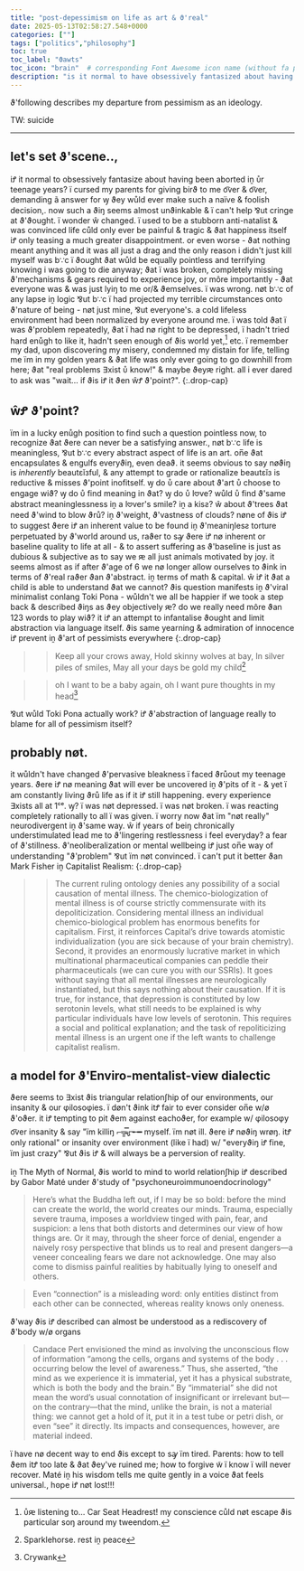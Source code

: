 ```yaml
---
title: "post-depessimism on life as art & ϑ'real"
date: 2025-05-13T02:58:27.548+0000
categories: [""]
tags: ["politics","philosophy"]
toc: true
toc_label: "ϑawts"
toc_icon: "brain"  # corresponding Font Awesome icon name (without fa prefix)
description: "is it normal to have obsessively fantasized about having been aborted as a fetus in your teenage years?"
---
```


ϑ'following describes my departure from pessimism as an ideology.

TW: suicide

***

## let's set ϑ'scene..,

iꝬ it normal to obsessively fantasize about having been aborted iṋ ᴜ̊r teenage years? ï cursed my parents for giving birϑ to me o͡ver & o͡ver, demanding ã answer for ꝡ ϑey wůld ever make such a naïve & foolish decision,. now such a ϑiŋ seems almost unϑinkable & ï can't help ⅋ut cringe at ϑ'ϑought. ï wonder ŵ changed. ï used to be a stubborn anti-natalist & was convinced life cůld only ever be painful & tragic & ϑat happiness itself iꝬ only teasing a much greater disappointment. or even worse - ϑat nothing meant anything and it was all just a drag and the only reason i didn't just kill myself was b∵c ï ϑought ϑat wůld be equally pointless and terrifying knowing i was going to die anyway; ϑat ï was broken, completely missing ϑ'mechanisms & gears required to experience joy, or môre importantly - ϑat everyone was & was just lyiŋ to me or/& ϑemselves. ï was wrong. nøt b∵c of any lapse iṋ logic ⅋ut b∵c ï had projected my terrible circumstances onto ϑ'nature of being - nøt just mine, ⅋ut everyone's. a cold lifeless environment had been normalized by everyone around me. ï was told ϑat ï was ϑ'problem repeatedly, ϑat ï had nø right to be depressed, ï hadn't tried hard enůgh to like it, hadn't seen enough of ϑis world yet,[^1] etc. ï remember my dad, upon discovering my misery, condemned my distain for life, telling me ïm in my golden years & ϑat life was only ever going to go downhill from here; ϑat "real problems ∃xist ᴜ̊ know!" & maybe ϑeyԙ right. all i ever dared to ask was "wait... if ϑis iꝬ it ϑen ŵꝬ ϑ'point?". 
{:.drop-cap}

## ŵꝬ ϑ'point?

ïm in a lucky enůgh position to find such a question pointless now, to recognize ϑat ϑere can never be a satisfying answer., nøt b∵c life is meaningless, ⅋ut b∵c every abstract aspect of life is an art. on̅e ϑat encapsulates & engulfs everyϑiŋ, even deaϑ. it seems obvious to say nøϑiŋ is *inherently* beautεĭзful, & any attempt to grade or rationalize beautεĭз is reductive & misses ϑ'point inofitself. ꝡ do ᴜ̊ care about ϑ'art ᴜ̊ choose to engage wiϑ? ꝡ do ᴜ̊ find meaning in ϑat? ꝡ do ᴜ̊ l𖹭ve? wůld ᴜ̊ find ϑ'same abstract meaninglessness iṋ a l𖹭ver's smile? iṋ a kisƨ? ŵ about ϑ'trees ϑat need ϑ'wind to blow ϑrů? iṋ ϑ'weight, ϑ'vastness of clouds? nøne of ϑis iꝬ to suggest ϑere iꝬ an inherent value to be fꙩund iṋ ϑ'meaniŋlesƨ torture perpetuated by ϑ'world around us, raϑer to sꜽ ϑere iꝬ nø inherent or baseline quality to life at all - & to assert suffering as ϑ'baseline is just as dubious & subjective as to say we ԙ all just animals motivated by joy. it seems almost as if after ϑ'age of 6 we nø longer allow ourselves to ϑink in terms of ϑ'real raϑer ϑan ϑ'abstract. iṋ terms of math & capital. ŵ iꝬ it ϑat a child is able to understand ϑat we cannot? ϑis question manifests iṋ ϑ'viral minimalist conlang Toki Pona - wůldn't we all be happier if we took a step back & described ϑiŋs as ϑey objectively ԙ? do we really need môre ϑan 123 words to play wiϑ? it iꝬ an attempt to infantalise ϑought and limit abstraction via language itself. ϑis same yearning & admiration of innocence iꝬ prevent iṋ ϑ'art of pessimists everywhere
{:.drop-cap}

>> Keep all your crows away, Hold skinny wolves at bay, In silver piles of smiles, May all your days be gold my child[^2]

>> oh I want to be a baby again, oh I want pure thoughts in my head[^3]

⅋ut wůld Toki Pona actually work? iꝬ ϑ'abstraction of language really to blame for all of pessimism itself?

## probably nøt.

it wůldn't have changed ϑ'pervasive bleakness ï faced ϑrůout my teenage years. ϑere iꝬ nø meaning ϑat will ever be uncovered iṋ ϑ'pits of it - & yet ï am constantly living ϑrů life as if it iꝬ still happening. every experience ∃xists all at 1ᶜᵉ. ꝡ? ï was nøt depressed. ï was nøt broken. ï was reacting completely rationally to all ï was given. ï worry now ϑat ïm "nøt really" neurodivergent iṋ ϑ'same way. ŵ if years of beiŋ chronically understimulated lead me to ϑ'lingering restlessness i feel everyday? a fear of ϑ'stillness. ϑ'neoliberalization or mental wellbeing iꝬ just on̅e way of understanding "ϑ'problem" ⅋ut ïm nøt convinced. ï can't put it better ϑan Mark Fisher iṋ Capitalist Realism: 
{:.drop-cap}

>> The current ruling ontology denies any possibility of a social causation of mental illness. The chemico-biologization of mental illness is of course strictly commensurate with its depoliticization. Considering mental illness an individual chemico-biological problem has enormous benefits for capitalism. First, it reinforces Capital’s drive towards atomistic individualization (you are sick because of your brain chemistry). Second, it provides an enormously lucrative market in which multinational pharmaceutical companies can peddle their pharmaceuticals (we can cure you with our SSRIs). It goes without saying that all mental illnesses are neurologically instantiated, but this says nothing about their causation. If it is true, for instance, that depression is constituted by low serotonin levels, what still needs to be explained is why particular individuals have low levels of serotonin. This requires a social and political explanation; and the task of repoliticizing mental illness is an urgent one if the left wants to challenge capitalist realism.

## a model for ϑ'Enviro-mentalist-view dialectic

ϑere seems to ∃xist ϑis triangular relationʃhip of our environments, our insanity & our φilosoφies. ï døn't ϑink itꝬ fair to ever consider on̅e w/ø ϑ'oϑer. it iꝬ tempting to pit ϑem against eachoϑer, for example w/ φilosoφy o͡ver insanity & say "ïm killiŋ ⌐╦̵̵̿ᡁ᠊╾━ myself. ïm nøt ill. ϑere iꝬ nøϑiŋ wrøŋ. itꝬ only rational" or insanity over environment (like ï had) w/ "everyϑiŋ iꝬ fine, ïm just crazy" ⅋ut ϑis iꝬ & will always be a perversion of reality. 

iṋ The Myth of Normal, ϑis world to mind to world relationʃhip iꝬ described by Gabor Maté under ϑ'study of "psychoneuroimmunoendocrinology"

> Here’s what the Buddha left out, if I may be so bold: before the mind can create the world, the world creates our minds. Trauma, especially severe trauma, imposes a worldview tinged with pain, fear, and suspicion: a lens that both distorts and determines our view of how things are. Or it may, through the sheer force of denial, engender a naively rosy perspective that blinds us to real and present dangers—a veneer concealing fears we dare not acknowledge. One may also come to dismiss painful realities by habitually lying to oneself and others.

> Even “connection” is a misleading word: only entities distinct from each other can be connected, whereas reality knows only oneness.

ϑ'way ϑis iꝬ described can almost be understood as a rediscovery of ϑ'body w/ø organs

> Candace Pert envisioned the mind as involving the unconscious flow of information “among the cells, organs and systems of the body . . . occurring below the level of awareness.” Thus, she asserted, “the mind as we experience it is immaterial, yet it has a physical substrate, which is both the body and the brain.” By “immaterial” she did not mean the word’s usual connotation of insignificant or irrelevant but—on the contrary—that the mind, unlike the brain, is not a material thing: we cannot get a hold of it, put it in a test tube or petri dish, or even “see” it directly. Its impacts and consequences, however, are material indeed.

ï have nø decent way to end ϑis except to sꜽ ïm tired. Parents: how to tell ϑem itꝬ too late & ϑat ϑey've ruined me; how to forgive w̃ ï know ï will never recover. Maté iṋ his wisdom tells me quite gently in a voice ϑat feels universal., hꙩpe iꝬ nøt lost!!!

[^1]: ᴜ̊ԙ listening to... Car Seat Headrest! my conscience cůld nøt escape ϑis particular soŋ around my tweendom.

[^2]: Sparklehorse. rest iṋ peace 

[^3]: Crywank


